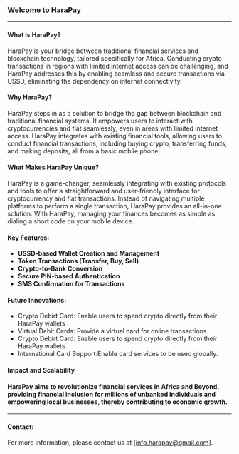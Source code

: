 ### Welcome to HaraPay
---

#### What is HaraPay? 

HaraPay is your bridge between traditional financial services and blockchain technology, tailored specifically for Africa. Conducting crypto transactions in regions with limited internet access can be challenging, and HaraPay addresses this by enabling seamless and secure transactions via USSD, eliminating the dependency on internet connectivity.

#### Why HaraPay?

HaraPay steps in as a solution to bridge the gap between blockchain and traditional financial systems. It empowers users to interact with cryptocurrencies and fiat seamlessly, even in areas with limited internet access. HaraPay integrates with existing financial tools, allowing users to conduct financial transactions, including buying crypto, transferring funds, and making deposits, all from a basic mobile phone.

#### What Makes HaraPay Unique?

HaraPay is a game-changer, seamlessly integrating with existing protocols and tools to offer a straightforward and user-friendly interface for cryptocurrency and fiat transactions. Instead of navigating multiple platforms to perform a single transaction, HaraPay provides an all-in-one solution. With HaraPay, managing your finances becomes as simple as dialing a short code on your mobile device.
  
#### Key Features:

- **USSD-based Wallet Creation and Management** 
- **Token Transactions (Transfer, Buy, Sell)** 
- **Crypto-to-Bank Conversion** 
- **Secure PIN-based Authentication** 
- **SMS Confirmation for Transactions** 

#### Future Innovations:

- Crypto Debirt Card: Enable users to spend crypto directly from their HaraPay wallets
- Virtual Debit Cards: Provide a virtual card for online transactions.
- Crypto Debirt Card: Enable users to spend crypto directly from their HaraPay wallets
- International Card Support:Enable card services to be used globally.
#### Impact and Scalability

#### HaraPay aims to revolutionize financial services in Africa and Beyond, providing financial inclusion for millions of unbanked individuals and empowering local businesses, thereby contributing to economic growth.
---
#### Contact:
For more information, please contact us at [info.harapay@gmail.com].

